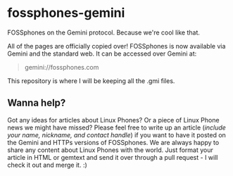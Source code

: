 # fossphones-gemini

FOSSphones on the Gemini protocol. Because we're cool like that. 

All of the pages are officially copied over! FOSSphones is now available via Gemini and the standard web. It can be accessed over Gemini at: 

> gemini://fossphones.com

This repository is where I will be keeping all the .gmi files. 

## Wanna help?

Got any ideas for articles about Linux Phones? Or a piece of Linux Phone news we might have missed? Please feel free to write up an article (*include your name, nickname, and contact handle*) if you want to have it posted on the Gemini and HTTPs versions of FOSSphones. We are always happy to share any content about Linux Phones with the world. Just format your article in HTML or gemtext and send it over through a pull request - I will check it out and merge it. :) 
